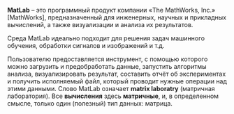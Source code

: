 **MatLab** – это программный продукт компании «The MathWorks, Inc.» [MathWorks], предназначенный для инженерных, научных и прикладных вычислений, а также визуализации и анализа их результатов. 

Среда MatLab идеально подходит для решения задач машинного обучения, обработки сигналов и изображений и т.д.

Пользователю предоставляется инструмент, с помощью которого можно загрузить и предобработать данные,
запустить алгоритмы анализа, визуализировать результат, составить отчёт об экспериментах и получить исполняемый файл, который проводит нужные операции над этими данными. Слово MatLab означает **matrix laboratry** (матричная лаборатория). Все **вычисления** здесь **матричные**, и, в определенном смысле, только один (полезный) тип данных: матрица.